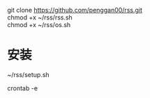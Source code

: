git clone https://github.com/penggan00/rss.git  
chmod +x ~/rss/rss.sh  
chmod +x ~/rss/os.sh  
# 安装
~/rss/setup.sh  


crontab -e